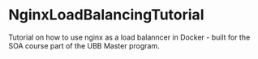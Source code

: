 # NginxLoadBalancingTutorial
Tutorial on how to use nginx as a load balanncer in Docker - built for the SOA course part of the UBB Master program.
